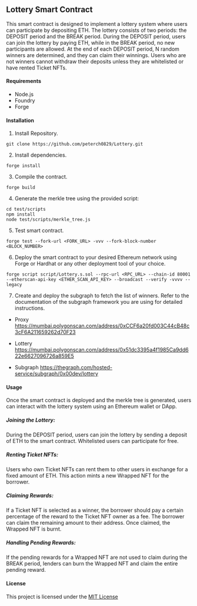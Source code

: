 


## Lottery Smart Contract

This smart contract is designed to implement a lottery system where users can participate by depositing ETH. The lottery consists of two periods: the DEPOSIT period and the BREAK period. During the DEPOSIT period, users can join the lottery by paying ETH, while in the BREAK period, no new participants are allowed. At the end of each DEPOSIT period, N random winners are determined, and they can claim their winnings. Users who are not winners cannot withdraw their deposits unless they are whitelisted or have rented Ticket NFTs.

#### Requirements
+ Node.js
+ Foundry
+ Forge

#### Installation


1. Install Repository.
```shell
git clone https://github.com/peterch0829/Lottery.git
```

2. Install dependencies.
```shell
forge install
```

3. Compile the contract.
```shell
forge build
```

4. Generate the merkle tree using the provided script:
```shell
cd test/scripts
npm install
node test/scripts/merkle_tree.js
```

5. Test smart contract.
```shell
forge test --fork-url <FORK_URL> -vvv --fork-block-number <BLOCK_NUMBER>
```

6. Deploy the smart contract to your desired Ethereum network using Forge or Hardhat or any other deployment tool of your choice.
```shell
forge script script/Lottery.s.sol --rpc-url <RPC_URL> --chain-id 80001 --etherscan-api-key <ETHER_SCAN_API_KEY> --broadcast --verify -vvvv --legacy                 
```

7. Create and deploy the subgraph to fetch the list of winners. Refer to the documentation of the subgraph framework you are using for detailed instructions.

- Proxy
https://mumbai.polygonscan.com/address/0xCCF6a20fd003C44cB48c3cF6A211659262d70F23

- Lottery
https://mumbai.polygonscan.com/address/0x51dc3395a4f1985Ca9dd622e6627096726a859E5

- Subgraph
https://thegraph.com/hosted-service/subgraph/0x00dev/lottery

#### Usage

Once the smart contract is deployed and the merkle tree is generated, users can interact with the lottery system using an Ethereum wallet or DApp.

##### Joining the Lottery:

During the DEPOSIT period, users can join the lottery by sending a deposit of ETH to the smart contract.
Whitelisted users can participate for free.

##### Renting Ticket NFTs:

Users who own Ticket NFTs can rent them to other users in exchange for a fixed amount of ETH.
This action mints a new Wrapped NFT for the borrower.

##### Claiming Rewards:

If a Ticket NFT is selected as a winner, the borrower should pay a certain percentage of the reward to the Ticket NFT owner as a fee.
The borrower can claim the remaining amount to their address.
Once claimed, the Wrapped NFT is burnt.

##### Handling Pending Rewards:

If the pending rewards for a Wrapped NFT are not used to claim during the BREAK period, lenders can burn the Wrapped NFT and claim the entire pending reward.

#### License

This project is licensed under the [MIT License](https://opensource.org/license/mit/ "MIT License link")

